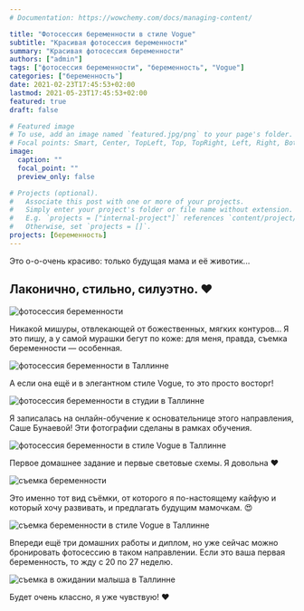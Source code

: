```yaml
---
# Documentation: https://wowchemy.com/docs/managing-content/

title: "Фотосессия беременности в стиле Vogue"
subtitle: "Красивая фотосессия беременности"
summary: "Красивая фотосессия беременности"
authors: ["admin"]
tags: ["фотосессия беременности", "беременность", "Vogue"]
categories: ["беременность"]
date: 2021-02-23T17:45:53+02:00
lastmod: 2021-05-23T17:45:53+02:00
featured: true
draft: false

# Featured image
# To use, add an image named `featured.jpg/png` to your page's folder.
# Focal points: Smart, Center, TopLeft, Top, TopRight, Left, Right, BottomLeft, Bottom, BottomRight.
image:
  caption: ""
  focal_point: ""
  preview_only: false

# Projects (optional).
#   Associate this post with one or more of your projects.
#   Simply enter your project's folder or file name without extension.
#   E.g. `projects = ["internal-project"]` references `content/project/deep-learning/index.md`.
#   Otherwise, set `projects = []`.
projects: [беременность]
---
```

Это о-о-очень красиво: только будущая мама и её животик... 
## Лаконично, стильно, силуэтно. ❤️

![фотосессия беременности](./fotosessiya-beremennosti-1.jpg)

Никакой мишуры, отвлекающей от божественных, мягких контуров... 
Я это пишу, а у самой мурашки бегут по коже: для меня, правда, съемка беременности — особенная. 

![фотосессия беременности в Таллинне](./fotosessiya-beremennosti-2.jpg)

А если она ещё и в элегантном стиле Vogue, то это просто восторг!

![фотосессия беременности в студии в Таллинне](./fotosessiya-beremennosti-3.jpg)

Я записалась на онлайн-обучение к основательнице этого направления, Саше Бунаевой! Эти фотографии сделаны в рамках обучения.

![фотосессия беременности в стиле Vogue в Таллинне](./fotosessiya-beremennosti-4.jpg)

Первое домашнее задание и первые световые схемы. Я довольна ❤️

![съемка беременности](./fotosessiya-beremennosti-5.jpg)

Это именно тот вид съёмки, от которого я по-настоящему кайфую и который хочу развивать, и предлагать будущим мамочкам. 😍 

![съемка беременности в стиле Vogue в Таллинне](./fotosessiya-beremennosti-6.jpg)

Впереди ещё три домашних работы и диплом, но уже сейчас можно бронировать фотосессию в таком направлении. Если это ваша первая беременность, то жду с 20 по 27 неделю.

![съемка в ожидании малыша в Таллинне](./fotosessiya-beremennosti-7.jpg)

Будет очень классно, я уже чувствую! ❤